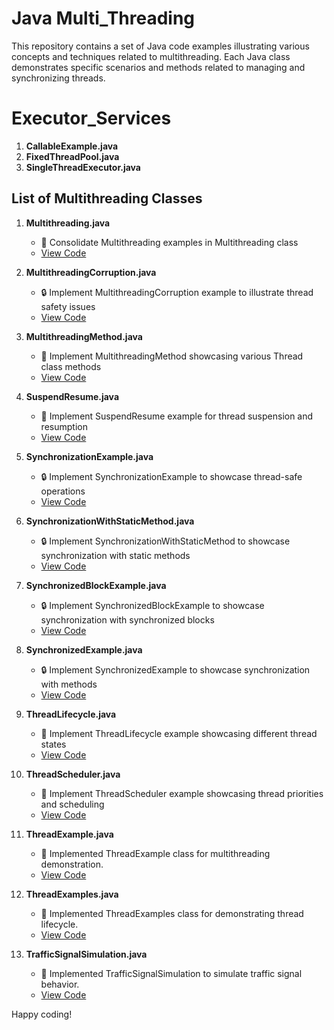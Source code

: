# Java Multi_Threading 

This repository contains a set of Java code examples illustrating various concepts and techniques related to multithreading. Each Java class demonstrates specific scenarios and methods related to managing and synchronizing threads.

# Executor_Services

1. **CallableExample.java**
2. **FixedThreadPool.java**
3. **SingleThreadExecutor.java**


## List of Multithreading Classes

1. **Multithreading.java**
   - 🚥 Consolidate Multithreading examples in Multithreading class
   - [View Code](Multithreading.java)

2. **MultithreadingCorruption.java**
   - 🔒 Implement MultithreadingCorruption example to illustrate thread safety issues
   - [View Code](MultithreadingCorruption.java)

3. **MultithreadingMethod.java**
   - 🚀 Implement MultithreadingMethod showcasing various Thread class methods
   - [View Code](MultithreadingMethod.java)

4. **SuspendResume.java**
   - 🚦 Implement SuspendResume example for thread suspension and resumption
   - [View Code](SuspendResume.java)

5. **SynchronizationExample.java**
   - 🔒 Implement SynchronizationExample to showcase thread-safe operations
   - [View Code](SynchronizationExample.java)

6. **SynchronizationWithStaticMethod.java**
   - 🔒 Implement SynchronizationWithStaticMethod to showcase synchronization with static methods
   - [View Code](SynchronizationWithStaticMethod.java)

7. **SynchronizedBlockExample.java**
   - 🔒 Implement SynchronizedBlockExample to showcase synchronization with synchronized blocks
   - [View Code](SynchronizedBlockExample.java)

8. **SynchronizedExample.java**
   - 🔒 Implement SynchronizedExample to showcase synchronization with methods
   - [View Code](SynchronizedExample.java)

9. **ThreadLifecycle.java**
   - 🔄 Implement ThreadLifecycle example showcasing different thread states
   - [View Code](ThreadLifecycle.java)

10. **ThreadScheduler.java**
    - 🔄 Implement ThreadScheduler example showcasing thread priorities and scheduling
    - [View Code](ThreadScheduler.java)

11. **ThreadExample.java**
    - 🧵 Implemented ThreadExample class for multithreading demonstration.
    - [View Code](ThreadExample.java)

12. **ThreadExamples.java**
    - 🔧 Implemented ThreadExamples class for demonstrating thread lifecycle.
    - [View Code](ThreadExamples.java)

13. **TrafficSignalSimulation.java**
    - 🚥 Implemented TrafficSignalSimulation to simulate traffic signal behavior.
    - [View Code](TrafficSignalSimulation.java)

Happy coding!
